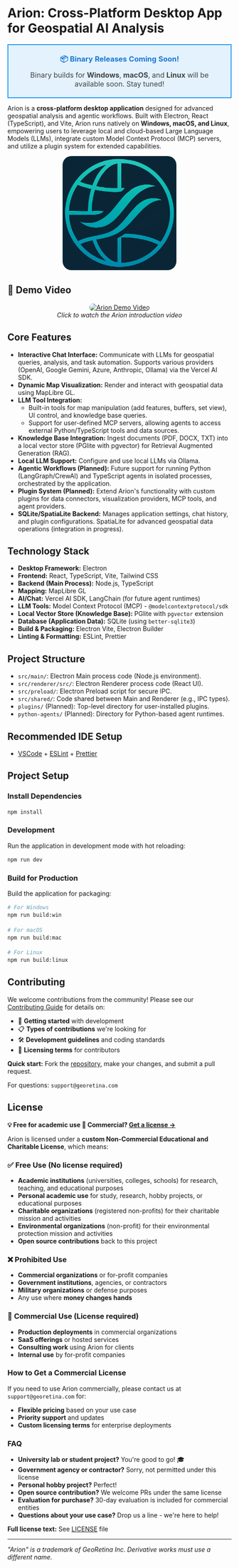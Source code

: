 # Arion: Cross-Platform Desktop App for Geospatial AI Analysis

<div align="center">
  <table>
    <tr>
      <td align="center" style="background-color: #E3F2FD; border: 2px solid #2196F3; border-radius: 8px; padding: 20px; margin: 20px 0;">
        <h3 style="color: #1976D2; margin: 0 0 10px 0;">📦 Binary Releases Coming Soon!</h3>
        <p style="color: #424242; font-size: 16px; margin: 0;">Binary builds for <strong>Windows</strong>, <strong>macOS</strong>, and <strong>Linux</strong> will be available soon. Stay tuned!</p>
      </td>
    </tr>
  </table>
</div>

Arion is a **cross-platform desktop application** designed for advanced geospatial analysis and agentic workflows. Built with Electron, React (TypeScript), and Vite, Arion runs natively on **Windows, macOS, and Linux**, empowering users to leverage local and cloud-based Large Language Models (LLMs), integrate custom Model Context Protocol (MCP) servers, and utilize a plugin system for extended capabilities.

<div align="center">
  <img src="resources/icon.png" alt="Arion Logo" width="256" height="256" style="border-radius: 20px;">
</div>

## 🎥 Demo Video

<div align="center">
  <a href="https://www.youtube.com/watch?v=dI0FVaPBHtk">
    <img src="https://img.youtube.com/vi/dI0FVaPBHtk/maxresdefault.jpg" alt="Arion Demo Video" width="560" height="315" style="border-radius: 10px;">
  </a>
  <br>
  <em>Click to watch the Arion introduction video</em>
</div>

## Core Features

- **Interactive Chat Interface:** Communicate with LLMs for geospatial queries, analysis, and task automation. Supports various providers (OpenAI, Google Gemini, Azure, Anthropic, Ollama) via the Vercel AI SDK.
- **Dynamic Map Visualization:** Render and interact with geospatial data using MapLibre GL.
- **LLM Tool Integration:**
  - Built-in tools for map manipulation (add features, buffers, set view), UI control, and knowledge base queries.
  - Support for user-defined MCP servers, allowing agents to access external Python/TypeScript tools and data sources.
- **Knowledge Base Integration:** Ingest documents (PDF, DOCX, TXT) into a local vector store (PGlite with pgvector) for Retrieval Augmented Generation (RAG).
- **Local LLM Support:** Configure and use local LLMs via Ollama.
- **Agentic Workflows (Planned):** Future support for running Python (LangGraph/CrewAI) and TypeScript agents in isolated processes, orchestrated by the application.
- **Plugin System (Planned):** Extend Arion's functionality with custom plugins for data connectors, visualization providers, MCP tools, and agent providers.
- **SQLite/SpatiaLite Backend:** Manages application settings, chat history, and plugin configurations. SpatiaLite for advanced geospatial data operations (integration in progress).

## Technology Stack

- **Desktop Framework:** Electron
- **Frontend:** React, TypeScript, Vite, Tailwind CSS
- **Backend (Main Process):** Node.js, TypeScript
- **Mapping:** MapLibre GL
- **AI/Chat:** Vercel AI SDK, LangChain (for future agent runtimes)
- **LLM Tools:** Model Context Protocol (MCP) - `@modelcontextprotocol/sdk`
- **Local Vector Store (Knowledge Base):** PGlite with `pgvector` extension
- **Database (Application Data):** SQLite (using `better-sqlite3`)
- **Build & Packaging:** Electron Vite, Electron Builder
- **Linting & Formatting:** ESLint, Prettier

## Project Structure

- `src/main/`: Electron Main process code (Node.js environment).
- `src/renderer/src/`: Electron Renderer process code (React UI).
- `src/preload/`: Electron Preload script for secure IPC.
- `src/shared/`: Code shared between Main and Renderer (e.g., IPC types).
- `plugins/` (Planned): Top-level directory for user-installed plugins.
- `python-agents/` (Planned): Directory for Python-based agent runtimes.

## Recommended IDE Setup

- [VSCode](https://code.visualstudio.com/) + [ESLint](https://marketplace.visualstudio.com/items?itemName=dbaeumer.vscode-eslint) + [Prettier](https://marketplace.visualstudio.com/items?itemName=esbenp.prettier-vscode)

## Project Setup

### Install Dependencies

```bash
npm install
```

### Development

Run the application in development mode with hot reloading:

```bash
npm run dev
```

### Build for Production

Build the application for packaging:

```bash
# For Windows
npm run build:win

# For macOS
npm run build:mac

# For Linux
npm run build:linux
```

## Contributing

We welcome contributions from the community! Please see our [Contributing Guide](./CONTRIBUTING.md) for details on:

- 🚀 **Getting started** with development
- 📋 **Types of contributions** we're looking for
- 🛠️ **Development guidelines** and coding standards
- 📝 **Licensing terms** for contributors

**Quick start:** Fork the [repository](https://github.com/georetina/arion), make your changes, and submit a pull request.

For questions: `support@georetina.com`

## License

**💡 Free for academic use 🚀 Commercial? [Get a license →](mailto:support@georetina.com)**

Arion is licensed under a **custom Non-Commercial Educational and Charitable License**, which means:

### ✅ **Free Use** (No license required)

- **Academic institutions** (universities, colleges, schools) for research, teaching, and educational purposes
- **Personal academic use** for study, research, hobby projects, or educational purposes
- **Charitable organizations** (registered non-profits) for their charitable mission and activities
- **Environmental organizations** (non-profit) for their environmental protection mission and activities
- **Open source contributions** back to this project

### ❌ **Prohibited Use**

- **Commercial organizations** or for-profit companies
- **Government institutions**, agencies, or contractors
- **Military organizations** or defense purposes
- Any use where **money changes hands**

### 💼 **Commercial Use** (License required)

- **Production deployments** in commercial organizations
- **SaaS offerings** or hosted services
- **Consulting work** using Arion for clients
- **Internal use** by for-profit companies

### How to Get a Commercial License

If you need to use Arion commercially, please contact us at `support@georetina.com` for:

- **Flexible pricing** based on your use case
- **Priority support** and updates
- **Custom licensing terms** for enterprise deployments

### FAQ

- **University lab or student project?** You're good to go! 🎓
- **Government agency or contractor?** Sorry, not permitted under this license
- **Personal hobby project?** Perfect!
- **Open source contribution?** We welcome PRs under the same license
- **Evaluation for purchase?** 30-day evaluation is included for commercial entities
- **Questions about your use case?** Drop us a line - we're here to help!

**Full license text:** See [LICENSE](./LICENSE) file

---

_"Arion" is a trademark of GeoRetina Inc. Derivative works must use a different name._

